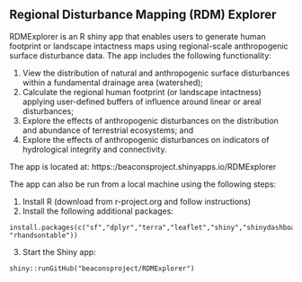 ## Regional Disturbance Mapping (RDM) Explorer

RDMExplorer is an R shiny app that enables users to generate human footprint or landscape intactness maps using regional-scale anthropogenic surface disturbance data. The app includes the following functionality:

  1. View the distribution of natural and anthropogenic surface disturbances within a fundamental drainage area (watershed);
  2. Calculate the regional human footprint (or landscape intactness) applying user-defined buffers of influence around linear or areal disturbances;
  3. Explore the effects of anthropogenic disturbances on the distribution and abundance of terrestrial ecosystems; and
  4. Explore the effects of anthropogenic disturbances on indicators of hydrological integrity and connectivity.

The app is located at: https::/beaconsproject.shinyapps.io/RDMExplorer

The app can also be run from a local machine using the following steps:

  1. Install R (download from r-project.org and follow instructions)
  2. Install the following additional packages:

    install.packages(c("sf","dplyr","terra","leaflet","shiny","shinydashboard", "rhandsontable"))

  3. Start the Shiny app:

    shiny::runGitHub("beaconsproject/RDMExplorer")
